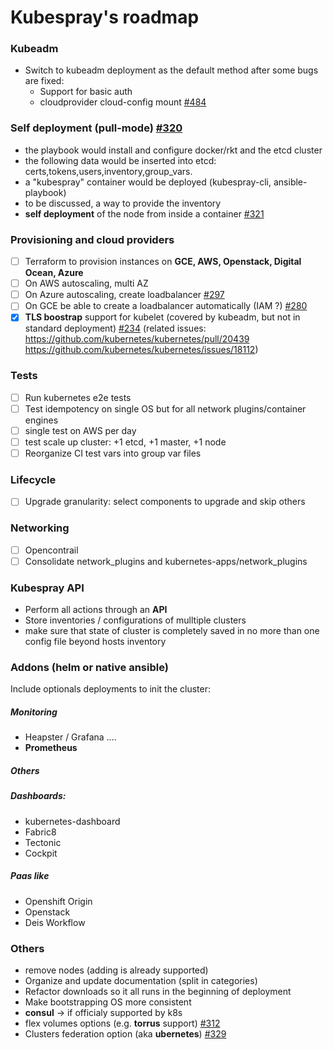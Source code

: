 Kubespray's roadmap
=================

### Kubeadm
- Switch to kubeadm deployment as the default method after some bugs are fixed:
  * Support for basic auth
  * cloudprovider cloud-config mount [#484](https://github.com/kubernetes/kubeadm/issues/484)

### Self deployment (pull-mode) [#320](https://github.com/kubespray/kubespray/issues/320)
- the playbook would install and configure docker/rkt and the etcd cluster
- the following data would be inserted into etcd: certs,tokens,users,inventory,group_vars.
- a "kubespray" container would be deployed (kubespray-cli, ansible-playbook)
- to be discussed, a way to provide the inventory
- **self deployment** of the node from inside a container [#321](https://github.com/kubespray/kubespray/issues/321)

### Provisioning and cloud providers
- [ ] Terraform to provision instances on **GCE, AWS, Openstack, Digital Ocean, Azure**
- [ ] On AWS autoscaling, multi AZ
- [ ] On Azure autoscaling, create loadbalancer [#297](https://github.com/kubespray/kubespray/issues/297)
- [ ] On GCE be able to create a loadbalancer automatically (IAM ?) [#280](https://github.com/kubespray/kubespray/issues/280)
- [x] **TLS boostrap** support for kubelet (covered by kubeadm, but not in standard deployment) [#234](https://github.com/kubespray/kubespray/issues/234)
  (related issues: https://github.com/kubernetes/kubernetes/pull/20439 <br>
   https://github.com/kubernetes/kubernetes/issues/18112)

### Tests
- [ ] Run kubernetes e2e tests
- [ ] Test idempotency on single OS but for all network plugins/container engines
- [ ] single test on AWS per day
- [ ] test scale up cluster:  +1 etcd, +1 master, +1 node
- [ ] Reorganize CI test vars into group var files

### Lifecycle
- [ ] Upgrade granularity: select components to upgrade and skip others

### Networking
- [ ] Opencontrail
- [ ] Consolidate network_plugins and kubernetes-apps/network_plugins

### Kubespray API
- Perform all actions through an **API**
- Store inventories / configurations of mulltiple clusters
- make sure that state of cluster is completely saved in no more than one config file beyond hosts inventory

### Addons (helm or native ansible)
Include optionals deployments to init the cluster:
##### Monitoring
- Heapster / Grafana ....
- **Prometheus**

##### Others

##### Dashboards:
 - kubernetes-dashboard
 - Fabric8
 - Tectonic
 - Cockpit

##### Paas like
 - Openshift Origin
 - Openstack
 - Deis Workflow

### Others
- remove nodes (adding is already supported)
- Organize and update documentation (split in categories)
- Refactor downloads so it all runs in the beginning of deployment
- Make bootstrapping OS more consistent
- **consul** -> if officialy supported by k8s
- flex volumes options (e.g. **torrus** support) [#312](https://github.com/kubespray/kubespray/issues/312)
- Clusters federation option (aka **ubernetes**) [#329](https://github.com/kubespray/kubespray/issues/329)
